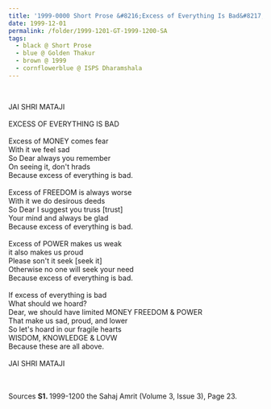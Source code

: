 ```yaml
---
title: '1999-0000 Short Prose &#8216;Excess of Everything Is Bad&#8217; by Golden Thakur, ISPS Dharamshala'
date: 1999-12-01
permalink: /folder/1999-1201-GT-1999-1200-SA
tags:
  - black @ Short Prose
  - blue @ Golden Thakur
  - brown @ 1999
  - cornflowerblue @ ISPS Dharamshala
---
```


<br>

<p>
JAI SHRI MATAJI<br>
<br>
EXCESS OF EVERYTHING IS BAD<br>
<br>
Excess of MONEY comes fear<br>
With it we feel sad<br>
So Dear always you remember<br>
On seeing it, don't hrads<br>
Because excess of everything is bad.<br>
<br>
Excess of FREEDOM is always worse<br>
With it we do desirous deeds<br>
So Dear I suggest you truss [trust]<br>
Your mind and always be glad<br>
Because excess of everything is bad.<br>
<br>
Excess of POWER makes us weak<br>
it also makes us proud<br>
Please son't it seek [seek it]<br>
Otherwise no one will seek your need<br>
Because excess of everything is bad.<br>
<br>
If excess of everything is bad<br>
What should we hoard?<br>
Dear, we should have limited MONEY FREEDOM & POWER<br>
That make us sad, proud, and lower<br>
So let's hoard in our fragile hearts<br>
WISDOM, KNOWLEDGE & LOVW<br>
Because these are all above.<br>
<br>
JAI SHRI MATAJI<br><br>
</p>

<br>

<wave-list>
<list-title color="DarkSeaGreen" width="40">Sources</list-title>
  <list-item color="BlanchedAlmond"  width="280"><b>S1. </b> 1999-1200 the Sahaj Amrit (Volume 3, Issue 3), Page 23.</list-item>
</wave-list>
